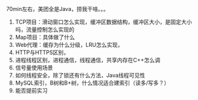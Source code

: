 70min左右，美团全是Java，捞我干啥。。。

1. TCP项目：滑动窗口怎么实现，缓冲区数据结构，缓冲区大小，是固定大小吗，流量控制怎么实现的
2. Map项目：具体做了什么
3. Web代理：缓存为什么分级，LRU怎么实现，
4. HTTP与HTTPS区别，
5. 进程线程区别，进程通信，线程通信，共享内存在C++怎么调
6. 信号量使用场景
7. 如何线程安全，除了锁还有什么方法，Java线程可见性
8. MySQL索引，B树和B+树，什么情况适合建索引（读多/写多？）
9. 能否提前实习
